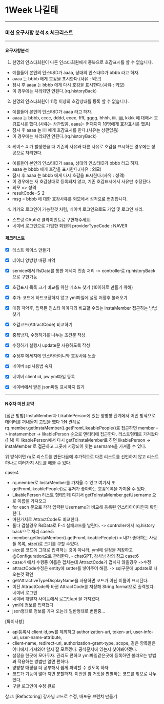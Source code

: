 # 1Week 나길태
-----------------------------------------------------------------
### 미션 요구사항 분석 & 체크리스트
-----------------------------------------------------------------
#### 요구사항분석
1. 한명의 인스타회원이 다른 인스타회원에게 중복으로 호감표시를 할 수 없습니다.
- 예를들어 본인의 인스타ID가 aaaa, 상대의 인스타ID가 bbbb 라고 하자.
- aaaa 는 bbbb 에게 호감을 표시한다.(사유 : 외모)
- 잠시 후 aaaa 는 bbbb 에게 다시 호감을 표시한다.(사유 : 외모)
- 이 경우에는 처리되면 안된다.(rq.historyBack)

2. 한명의 인스타회원이 11명 이상의 호감상대를 등록 할 수 없습니다.
- 예를들어 본인의 인스타ID가 aaaa 라고 하자.
- aaaa 는 bbbb, cccc, dddd, eeee, ffff, gggg, hhhh, iiii, jjjj, kkkk 에 대해서 호감표시를 했다.(사유는 상관없음, aaaa는 현재까지 10명에게 호감표시를 했음)
- 잠시 후 aaaa 는 llll 에게 호감표시를 한다.(사유는 상관없음)
- 이 경우에는 처리되면 안된다.(rq.historyBack)

3. 케이스 4 가 발생했을 때 기존의 사유와 다른 사유로 호감을 표시하는 경우에는 성공으로 처리한다.
- 예를들어 본인의 인스타ID가 aaaa, 상대의 인스타ID가 bbbb 라고 하자.
- aaaa 는 bbbb 에게 호감을 표시한다.(사유 : 외모)
- 잠시 후 aaaa 는 bbbb 에게 다시 호감을 표시한다.(사유 : 성격)
- 이 경우에는 새 호감상대로 등록되지 않고, 기존 호감표시에서 사유만 수정된다.
 - 외모 => 성격
 - resultCode=S-2
 - msg = bbbb 에 대한 호감사유를 외모에서 성격으로 변경합니다.

4. 카카오 로그인이 가능한것 처럼, 네이버 로그인으로도 가입 및 로그인 처리.
- 스프링 OAuth2 클라이언트로 구현해주세요.
- 네이버 로그인으로 가입한 회원의 providerTypeCode : NAVER


#### 체크리스트
- [x] 테스트 케이스 만들기
- [x] 데이터 양방향 매핑 파악
- [x] service에서 RsData를 통한 메세지 전송 처리 -> controller로 rq.historyBack으로 구현가능
- [x] 호감표시 목록 크기 비교를 위한 메소드 찾기 (10이하로 만들기 위해)
- [x] 추가: 코드에 하드코딩하지 않고 yml파일에 설정 저장후 불러오기
- [x] 매핑 파악후, 입력된 인스타 아이디와 비교할 수있는 instaMember 접근하는 방법 찾기
- [x] 호감코드(AttractCode) 비교하기
- [x] 중복방지, 수정하기를 나누는 조건문 작성
- [x] 수정하기 실행시 update문 사용하도록 작성
- [x] 수정후 메세지에 인스타아이니와 호감사유 노출
- [x] 네이버 api사용법 숙지
- [x] 네이버 client id, pw yml파일 등록 
- [x] 네이버에서 받은 json파일 표시하지 않기


---------------------------------------------------------------------------
#### N주차 미션 요약
[접근 방법]
InstaMember과 LikablePerson에 있는 양방향 관계에서 어떤 방식으로 데이터를 꺼내올지 고민을 했다
1:N 관계로 rq.member.getInstaMember().getFromLikeablePeople()로 접근하면 member -> instamember -> likablePerson 순으로 엔티티에 접근한다. 리스트형태로 가져왔다(1:N)
이 likablePerson에서 다시 getToInstaMember로 하면 likablePerson -> instaMember 로 접근하고 그곳에 저장되어 잇는 username을 가져올 수 있다.

위 방식이면 rq로 리스트를 만든다음에 추가적으로 다른 리스트를 선언하지 않고 리스트 하나로 여러가지 시도를 해볼 수 있다.

case:4 
- rq.member로 InstaMember를 가져올 수 있고 여기서 또 getFromLikeablePeople()로 유저가 좋아하는 호감목록을 가져올 수 있다.
- LikablePerson 리스트 형태인데 여기서 getToInstaMember.getUsername 으로 이름을 가져오고 
- for each 문으로 각각 입력된 Username과 비교해 등록된 인스타아이디인지 확인한다.
- 마찬가지로 AttractCode도 비교한다.
- 둘다 겹칠경우 RsData로 F-4 실패코드를 날린다. -> controller에서 rq.history back으로 처리
case:5 
- member.getInstaMember().getFromLikeablePeople() = 내가 좋아하는 사람들 목록, size()로 크기를 구할 수있다.
- size를 코드에 그대로 입력하는 것이 아니라, yml에 설정을 저장하고 @Configuration으로 관리한다. - chatGPT, 강사님 강의 참고 
case:6
- case:4 에서 수행중 이름은 겹치는데 AttractCode가 겹치지 않을경우 ->수정
- attractCode수정은 entity에 setter를 넣어주어 해결. -> sql구문에 update로 나오는것 확인
- getAttractiveTypeDisplayName을 사용하면 코드가 아닌 이름이 표시된다.
- 이전 AttractCode와 바뀐 AttractCode를 저장해 String.format으로 출력했다.
네이버 로그인
- 네이버 개발자 사이트에서 로그인api 을 가져왔다.
- yml에 정보를 입력했다
- json형태로 정보를 가져 오는데 일반형태로 변환중...


[특이사항]
- api등록시 client id,pw를 제외하고  authorization-uri, token-uri, user-info-uri, user-name-attribute, 
- client-name, redirect-uri, authorization-grant-type, scope, 같은 항목들은 어디에서 가져와야 할지 잘 모르겠다. 공식문서에 있는지 찾아봐야겠다.
- 설정을 한곳에 모아두자. 관리도 편하고 yml파일같은곳에 등록하면 불러오는 방법과 적용하는 방법만 알면 편하다.
- 양방향 매핑을 더 공부해서 쉽게 파악할 수 있도록 하자
- 코드가 기능이 많아 지면 분할하자. 이번엔 참 거짓을 판별하는 코드를 밖으로 나누었다.
- 구글 로그인이 수정 완료

참고: [Refactoring]
강사님 코드로 수정,  배포용 브런치 만들기
